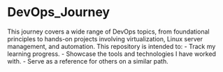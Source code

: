 # DevOps_Journey
This journey covers a wide range of DevOps topics, from foundational principles to hands-on projects involving virtualization, Linux server management, and automation. This repository is intended to:  - Track my learning progress. - Showcase the tools and technologies I have worked with. - Serve as a reference for others on a similar path.
